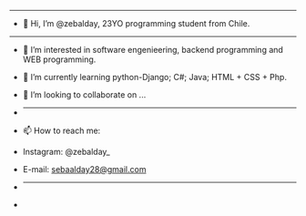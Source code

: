 - ---------------------------------------------------------------------
- 👋 Hi, I’m @zebalday, 23YO programming student from Chile.
- ---------------------------------------------------------------------
- 👀 I’m interested in software engenieering, backend programming and WEB programming.
- 🌱 I’m currently learning python-Django; C#; Java; HTML + CSS + Php.
- 💞️ I’m looking to collaborate on ...

- **********************************
- 📫 How to reach me:   
- Instagram: @zebalday_
- E-mail: sebaalday28@gmail.com
- **********************************
- 

<!---
zebalday/zebalday is a ✨ special ✨ repository because its `README.md` (this file) appears on your GitHub profile.
You can click the Preview link to take a look at your changes.
--->
